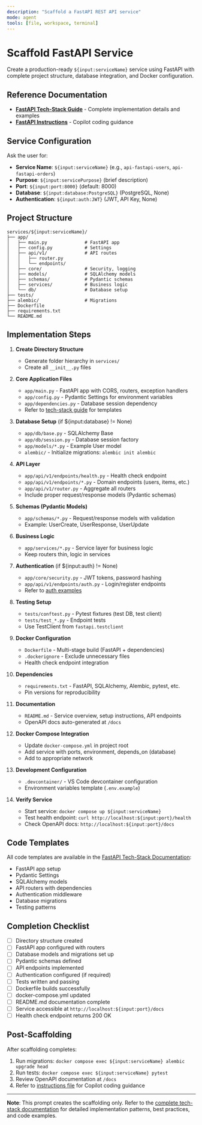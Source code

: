 ```yaml
---
description: "Scaffold a FastAPI REST API service"
mode: agent
tools: [file, workspace, terminal]
---
```


# Scaffold FastAPI Service

Create a production-ready `${input:serviceName}` service using FastAPI with complete project structure, database integration, and Docker configuration.

## Reference Documentation

- **[FastAPI Tech-Stack Guide](../../../../docs/tech-stacks/apis/fastapi.md)** - Complete implementation details and examples
- **[FastAPI Instructions](../instructions/service-api-fastapi.instructions.md)** - Copilot coding guidance

## Service Configuration

Ask the user for:
- **Service Name**: `${input:serviceName}` (e.g., `api-fastapi-users`, `api-fastapi-orders`)
- **Purpose**: `${input:servicePurpose}` (brief description)
- **Port**: `${input:port:8000}` (default: 8000)
- **Database**: `${input:database:PostgreSQL}` (PostgreSQL, None)
- **Authentication**: `${input:auth:JWT}` (JWT, API Key, None)

## Project Structure

```
services/${input:serviceName}/
├── app/
│   ├── main.py              # FastAPI app
│   ├── config.py            # Settings
│   ├── api/v1/              # API routes
│   │   ├── router.py
│   │   └── endpoints/
│   ├── core/                # Security, logging
│   ├── models/              # SQLAlchemy models
│   ├── schemas/             # Pydantic schemas
│   ├── services/            # Business logic
│   └── db/                  # Database setup
├── tests/
├── alembic/                 # Migrations
├── Dockerfile
├── requirements.txt
└── README.md
```

## Implementation Steps

1. **Create Directory Structure**
   - Generate folder hierarchy in `services/`
   - Create all `__init__.py` files

2. **Core Application Files**
   - `app/main.py` - FastAPI app with CORS, routers, exception handlers
   - `app/config.py` - Pydantic Settings for environment variables
   - `app/dependencies.py` - Database session dependency
   - Refer to [tech-stack guide](../../../../docs/tech-stacks/apis/fastapi.md#quick-start) for templates

3. **Database Setup** (if ${input:database} != None)
   - `app/db/base.py` - SQLAlchemy Base
   - `app/db/session.py` - Database session factory
   - `app/models/*.py` - Example User model
   - `alembic/` - Initialize migrations: `alembic init alembic`

4. **API Layer**
   - `app/api/v1/endpoints/health.py` - Health check endpoint
   - `app/api/v1/endpoints/*.py` - Domain endpoints (users, items, etc.)
   - `app/api/v1/router.py` - Aggregate all routers
   - Include proper request/response models (Pydantic schemas)

5. **Schemas (Pydantic Models)**
   - `app/schemas/*.py` - Request/response models with validation
   - Example: UserCreate, UserResponse, UserUpdate

6. **Business Logic**
   - `app/services/*.py` - Service layer for business logic
   - Keep routers thin, logic in services

7. **Authentication** (if ${input:auth} != None)
   - `app/core/security.py` - JWT tokens, password hashing
   - `app/api/v1/endpoints/auth.py` - Login/register endpoints
   - Refer to [auth examples](../../../../docs/tech-stacks/apis/fastapi.md#authentication)

8. **Testing Setup**
   - `tests/conftest.py` - Pytest fixtures (test DB, test client)
   - `tests/test_*.py` - Endpoint tests
   - Use TestClient from `fastapi.testclient`

9. **Docker Configuration**
   - `Dockerfile` - Multi-stage build (FastAPI + dependencies)
   - `.dockerignore` - Exclude unnecessary files
   - Health check endpoint integration

10. **Dependencies**
    - `requirements.txt` - FastAPI, SQLAlchemy, Alembic, pytest, etc.
    - Pin versions for reproducibility

11. **Documentation**
    - `README.md` - Service overview, setup instructions, API endpoints
    - OpenAPI docs auto-generated at `/docs`

12. **Docker Compose Integration**
    - Update `docker-compose.yml` in project root
    - Add service with ports, environment, depends_on (database)
    - Add to appropriate network

13. **Development Configuration**
    - `.devcontainer/` - VS Code devcontainer configuration
    - Environment variables template (`.env.example`)

14. **Verify Service**
    - Start service: `docker compose up ${input:serviceName}`
    - Test health endpoint: `curl http://localhost:${input:port}/health`
    - Check OpenAPI docs: `http://localhost:${input:port}/docs`

## Code Templates

All code templates are available in the [FastAPI Tech-Stack Documentation](../../../../docs/tech-stacks/apis/fastapi.md):
- FastAPI app setup
- Pydantic Settings
- SQLAlchemy models
- API routers with dependencies
- Authentication middleware
- Database migrations
- Testing patterns

## Completion Checklist

- [ ] Directory structure created
- [ ] FastAPI app configured with routers
- [ ] Database models and migrations set up
- [ ] Pydantic schemas defined
- [ ] API endpoints implemented
- [ ] Authentication configured (if required)
- [ ] Tests written and passing
- [ ] Dockerfile builds successfully
- [ ] docker-compose.yml updated
- [ ] README.md documentation complete
- [ ] Service accessible at `http://localhost:${input:port}/docs`
- [ ] Health check endpoint returns 200 OK

## Post-Scaffolding

After scaffolding completes:
1. Run migrations: `docker compose exec ${input:serviceName} alembic upgrade head`
2. Run tests: `docker compose exec ${input:serviceName} pytest`
3. Review OpenAPI documentation at `/docs`
4. Refer to [instructions file](../instructions/service-api-fastapi.instructions.md) for Copilot coding guidance

---

**Note**: This prompt creates the scaffolding only. Refer to the [complete tech-stack documentation](../../../../docs/tech-stacks/apis/fastapi.md) for detailed implementation patterns, best practices, and code examples.
